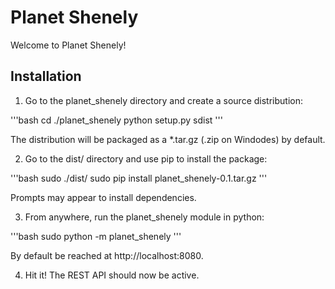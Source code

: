 Planet Shenely
===================

Welcome to Planet Shenely!

Installation
---------------------

1. Go to the planet_shenely directory and create a source distribution:

'''bash
cd ./planet_shenely
python setup.py sdist
'''

The distribution will be packaged as a *.tar.gz (.zip on Windodes) by default.

2. Go to the dist/ directory and use pip to install the package:

'''bash
sudo ./dist/
sudo pip install planet_shenely-0.1.tar.gz
'''

Prompts may appear to install dependencies.

3. From anywhere, run the planet_shenely module in python:

'''bash
sudo python -m planet_shenely
'''

By default be reached at http://localhost:8080.

4. Hit it! The REST API should now be active.